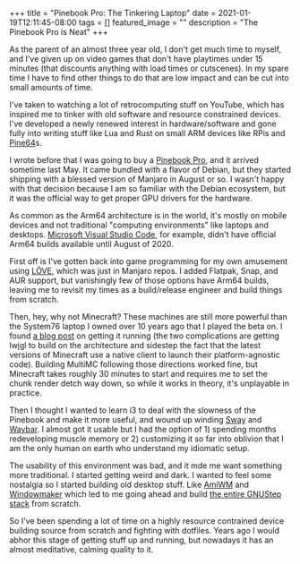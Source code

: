 +++
title =  "Pinebook Pro: The Tinkering Laptop"
date = 2021-01-19T12:11:45-08:00
tags = []
featured_image = ""
description = "The Pinebook Pro is Neat"
+++

As the parent of an almost three year old, I don't get much time to myself, and I've given up on video games that don't have playtimes under 15 minutes (that discounts anything with load times or cutscenes). In my spare time I have to find other things to do that are low impact and can be cut into small amounts of time.

I've taken to watching a lot of retrocomputing stuff on YouTube, which has inspired me to tinker with old software and resource constrained devices. I've developed a newly renewed interest in hardware/software and gone fully into writing stuff like Lua and Rust on small ARM devices like RPis and [Pine64](https://www.pine64.org/devices/single-board-computers/pine-a64/)s.

I wrote before that I was going to buy a [Pinebook Pro](https://www.pine64.org/pinebook-pro/), and it arrived sometime last May. It came bundled with a flavor of Debian, but they started shipping with a blessed version of Manjaro in August or so. I wasn't happy with that decision because I am so familiar with the Debian ecosystem, but it was the official way to get proper GPU drivers for the hardware.

As common as the Arm64 architecture is in the world, it's mostly on mobile devices and not traditional "computing environments" like laptops and desktops. [Microsoft Visual Studio Code](https://code.visualstudio.com/updates/v1_46), for example, didn't have official Arm64 builds available until August of 2020.

First off is I've gotten back into game programming for my own amusement using [LÖVE](https://love2d.org/), which was just in Manjaro repos. I added Flatpak, Snap, and AUR support, but vanishingly few of those options have Arm64 builds, leaving me to revisit my times as a build/release engineer and build things from scratch.

Then, hey, why not Minecraft? These machines are still more powerful than the System76 laptop I owned over 10 years ago that I played the beta on. I found [a blog post](https://nicholasbering.ca/raspberry-pi/2020/10/18/minecraft-64bit-rpi4/) on getting it running (the two complications are getting lwjgl to build on the architecture and sidestep the fact that the latest versions of Minecraft use a native client to launch their platform-agnostic code). Building MultiMC following those directions worked fine, but Minecraft takes roughly 30 minutes to start and requires me to set the chunk render detch way down, so while it works in theory, it's unplayable in practice.

Then I thought I wanted to learn i3 to deal with the slowness of the Pinebook and make it more useful, and wound up winding [Sway](https://swaywm.org/) and [Waybar](https://github.com/Alexays/Waybar). I almost got it usable but I had the option of 1) spending months redeveloping muscle memory or 2) customizing it so far into oblivion that I am the only human on earth who understand my idiomatic setup.

The usability of this environment was bad, and it mde me want something more traditional. I started getting weird and dark. I wanted to feel some nostalgia so I started building old desktop stuff. Like [AmiWM](https://www.lysator.liu.se/~marcus/amiwm.html) and [Windowmaker](https://www.windowmaker.org/) which led to me going ahead and build [the entire GNUStep stack](http://www.gnustep.org/) from scratch.

So I've been spending a lot of time on a highly resource contrained device building source from scratch and fighting with dotfiles. Years ago I would abhor this stage of getting stuff up and running, but nowadays it has an almost meditative, calming quality to it.
